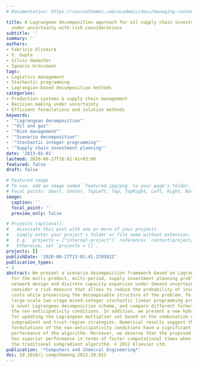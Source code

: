 ```yaml
---
# Documentation: https://sourcethemes.com/academic/docs/managing-content/

title: A Lagrangean decomposition approach for oil supply chain investment planning
  under uncertainty with risk considerations
subtitle: ''
summary: ''
authors:
- Fabricio Oliveira
- V. Gupta
- Silvio Hamacher
- Ignacio Grossmann
tags: 
- Logistics management
- Stochastic programming
- Lagrangian-based decomposition methods
categories: 
- Production systems & supply chain management 
- Decision making under uncertainty 
- Efficient formulations and solution methods
keywords: 
- '"Lagrangean decomposition"'
- '"Oil and gas"'
- '"Risk management"'
- '"Scenario decomposition"'
- '"Stochastic integer programming"'
- '"Supply chain investment planning"'
date: '2013-01-01'
lastmod: 2020-08-27T16:01:41+03:00
featured: false
draft: false

# Featured image
# To use, add an image named `featured.jpg/png` to your page's folder.
# Focal points: Smart, Center, TopLeft, Top, TopRight, Left, Right, BottomLeft, Bottom, BottomRight.
image:
  caption: ''
  focal_point: ''
  preview_only: false

# Projects (optional).
#   Associate this post with one or more of your projects.
#   Simply enter your project's folder or file name without extension.
#   E.g. `projects = ["internal-project"]` references `content/project/deep-learning/index.md`.
#   Otherwise, set `projects = []`.
projects: []
publishDate: '2020-08-27T13:01:41.278582Z'
publication_types:
- 2
abstract: We present a scenario decomposition framework based on Lagrangean decomposition
  for the multi-product, multi-period, supply investment planning problem considering
  network design and discrete capacity expansion under demand uncertainty. We also
  consider a risk measure that allows to reduce the probability of incurring in high
  costs while preserving the decomposable structure of the problem. To solve the resulting
  large-scale two-stage mixed-integer stochastic linear programming problem we propose
  a novel Lagrangean decomposition scheme, and compare different formulations for
  the non-anticipativity conditions. In addition, we present a new hybrid algorithm
  for updating the Lagrangean multiplier set based on the combination of cutting-plane,
  subgradient and trust-region strategies. Numerical results suggest that different
  formulations of the non-anticipativity conditions have a significant impact on the
  performance of the algorithm. Moreover, we observe that the proposed hybrid approach
  has superior performance in terms of faster computational times when compared with
  the traditional subgradient algorithm. © 2012 Elsevier Ltd.
publication: '*Computers and Chemical Engineering*'
doi: 10.1016/j.compchemeng.2012.10.012
---
```

